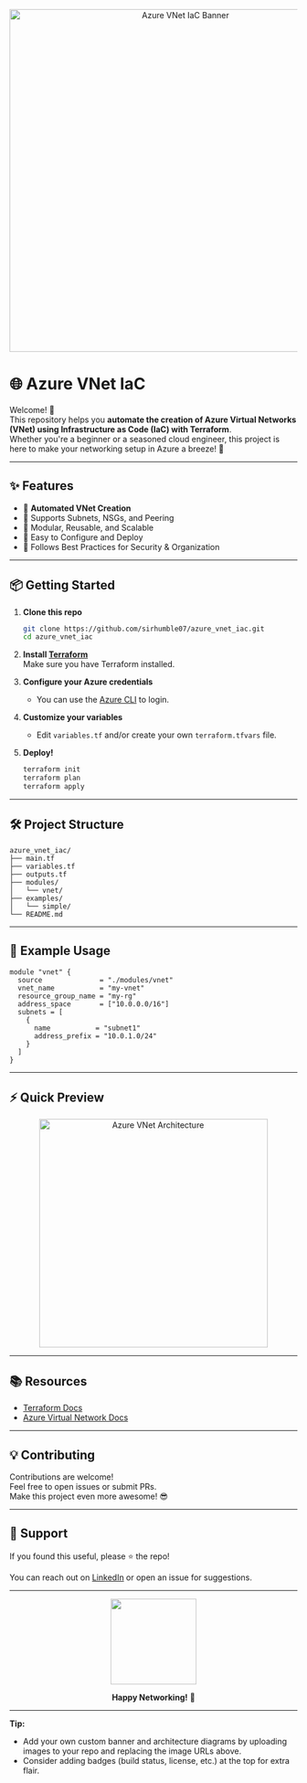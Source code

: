 <p align="center">
  <img src="https://github.com/user-attachments/assets/7f67d6c7-0823-4fc7-9a5c-e08e69e22bf7" alt="Azure VNet IaC Banner" width="600"/>
</p>

# 🌐 Azure VNet IaC

Welcome! 👋  
This repository helps you **automate the creation of Azure Virtual Networks (VNet) using Infrastructure as Code (IaC) with Terraform**.  
Whether you're a beginner or a seasoned cloud engineer, this project is here to make your networking setup in Azure a breeze! 🚀

---

## ✨ Features

- 🔹 **Automated VNet Creation**  
- 🔹 Supports Subnets, NSGs, and Peering  
- 🔹 Modular, Reusable, and Scalable  
- 🔹 Easy to Configure and Deploy  
- 🔹 Follows Best Practices for Security & Organization

---

## 📦 Getting Started

1. **Clone this repo**
   ```bash
   git clone https://github.com/sirhumble07/azure_vnet_iac.git
   cd azure_vnet_iac
   ```

2. **Install [Terraform](https://www.terraform.io/downloads.html)**  
   Make sure you have Terraform installed.

3. **Configure your Azure credentials**  
   - You can use the [Azure CLI](https://docs.microsoft.com/en-us/cli/azure/authenticate-azure-cli) to login.

4. **Customize your variables**  
   - Edit `variables.tf` and/or create your own `terraform.tfvars` file.

5. **Deploy!**
   ```bash
   terraform init
   terraform plan
   terraform apply
   ```

---

## 🛠️ Project Structure

```
azure_vnet_iac/
├── main.tf
├── variables.tf
├── outputs.tf
├── modules/
│   └── vnet/
├── examples/
│   └── simple/
└── README.md
```

---

## 📝 Example Usage

```hcl
module "vnet" {
  source              = "./modules/vnet"
  vnet_name           = "my-vnet"
  resource_group_name = "my-rg"
  address_space       = ["10.0.0.0/16"]
  subnets = [
    {
      name           = "subnet1"
      address_prefix = "10.0.1.0/24"
    }
  ]
}
```

---

## ⚡ Quick Preview

<p align="center">
  <img src="https://github.com/user-attachments/assets/44ac2bd4-bcf5-4950-b0cc-2dc51dd785b1" alt="Azure VNet Architecture" width="400"/>
</p>

---

## 📚 Resources

- [Terraform Docs](https://www.terraform.io/docs/)
- [Azure Virtual Network Docs](https://docs.microsoft.com/en-us/azure/virtual-network/)

---

## 💡 Contributing

Contributions are welcome!  
Feel free to open issues or submit PRs.  
Make this project even more awesome! 😎

---

## 🙌 Support

If you found this useful, please ⭐️ the repo!

You can reach out on [LinkedIn](https://linkedin.com/in/victornwoke) or open an issue for suggestions.

---

<p align="center">
  <img src="https://media.giphy.com/media/v1.Y2lkPTc5MGI3NjExYjFlcnk2Zmp2bHR3Z2k3M3A0czMwNDh6b3N4aWF2Y3R0N2U1d3l0OCZlcD12MV9naWZzX3NlYXJjaCZjdD1n/du3J3cXyzhj75IOgvA/giphy.gif" width="150"/>
</p>

<p align="center">
  <b>Happy Networking!</b> 🚀
</p>

---

**Tip:**  
- Add your own custom banner and architecture diagrams by uploading images to your repo and replacing the image URLs above.
- Consider adding badges (build status, license, etc.) at the top for extra flair.
